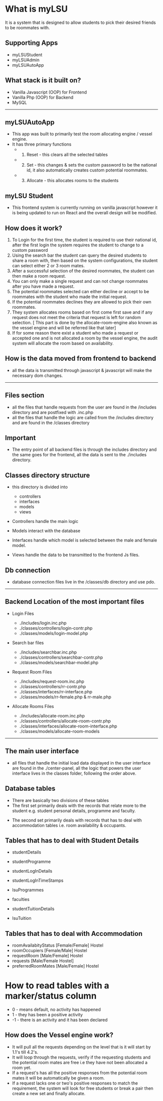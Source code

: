 # What is myLSU

It is a system that is designed to allow students to pick their desired friends to be roommates with.

## Supporting Apps

- myLSUStudent
- myLSUAdmin
- myLSUAutoApp

## What stack is it built on?

- Vanilla Javascript (OOP) for Frontend
- Vanilla Php (OOP) for Backend
- MySQL

---

## myLSUAutoApp

- This app was built to primarily test the room allocating engine / vessel engine.
- It has three primary functions
  - 1. Reset - this clears all the selected tables
  - 2. Set - this changes & sets the custom password to be the national id, it also automatically creates custom potential roommates.
  - 3. Allocate - this allocates rooms to the students

## myLSU Student

- This frontend system is currently running on vanilla javascript however it is being updated to run on React and the overall design will be modified.

## How does it work?

1. To Login for the first time, the student is required to use their national id, after the first login the system requires the student to change to a custom password
2. Using the search bar the student can query the desired students to share a room with, then based on the system configurations, the student can select either 2 or 3 room mates.
3. After a successful selection of the desired roommates, the student can then make a room request.
4. You can only make a single request and can not change roommates after you have made a request.
5. The potential roommates selected can either decline or accept to be roommates with the student who made the initial request.
6. If the potential roommates declines they are allowed to pick their own roommates.
7. They system allocates rooms based on first come first save and if any request does not meet the criteria that request is left for random selection. [ This part is done by the allocate-room-engine also known as the vessel engine and will be referred like that later]
8. If for some reason there exist a student who made a request or accepted one and is not allocated a room by the vessel engine, the audit system will allocate the room based on availability.

## How is the data moved from frontend to backend

- all the data is transmitted through javascript & javascript will make the necessary dom changes.

---

## Files section

- all the files that handle requests from the user are found in the /includes directory and are postfixed with .inc.php
- all the files that handle the logic are called from the /includes directory and are found in the /classes directory

## Important

- The entry point of all backend files is through the includes directory and the same goes for the frontend, all the data is sent to the ./includes directory.

## Classes directory structure

- this directory is divided into

  - controllers
  - interfaces
  - models
  - views

- Controllers handle the main logic
- Models interact with the database
- Interfaces handle which model is selected between the male and female model.
- Views handle the data to be transmitted to the frontend Js files.

## Db connection

- database connection files live in the /classes/db directory and use pdo.

---

## Backend Location of the most important files

- Login Files

  - ./includes/login.inc.php
  - ./classes/controllers/login-contr.php
  - ./classes/models/login-model.php

- Search bar files

  - ./includes/searchbar.inc.php
  - ./classes/controllers/searchbar-contr.php
  - ./classes/models/searchbar-model.php

- Request Room Files
  - ./includes/request-room.inc.php
  - ./classes/controllers/rr-contr.php
  - ./classes/interfaces/rr-interface.php
  - ./classes/models/rr-female.php & rr-male.php

* Allocate Rooms Files

  - ./includes/allocate-room.inc.php
  - ./classes/controllers/allocate-room-contr.php
  - ./classes/interfaces/allocate-room-interface.php
  - ./classes/models/allocate-room-models

---

## The main user interface

- all files that handle the initial load data displayed in the user interface are found in the ./center-panel, all the logic that powers the user interface lives in the classes folder, following the order above.

## Database tables

- There are basically two divisions of these tables
- The first set primarily deals with the records that relate more to the student e.g. student personal details, programme and faculty.

* The second set primarily deals with records that has to deal with accommodation tables i.e. room availability & occupants.

## Tables that has to deal with Student Details

- studentDetails
- studentProgramme

- studentLogInDetails
- studentLogInTimeStamps

- lsuProgrammes
- faculties

- studentTuitionDetails
- lsuTuition

## Tables that has to deal with Accommodation

- roomAvailabityStatus [Female/Female] Hostel
- roomOccupiers [Female/Male] Hostel
- requestRoom [Male/Female] Hostel
- requests [Male/Female Hostel]
- preferredRoomMates [Male/Female] Hostel

# How to read tables with a marker/status column

- 0 - means default, no activity has happened
- 1 - they has been a positive activity
- -1 - there is an activity and it has been declared

## How does the Vessel engine work?

- It will pull all the requests depending on the level that is it will start by 1.1's till 4.2's.
- It will loop through the requests, verify if the requesting students and the potential room mates are free i.e they have not been allocated a room yet.
- If a request's has all the positive responses from the potential room mates it will be automatically be given a room.
- If a request lacks one or two's positive responses to match the requirement, the system will look for free students or break a pair then create a new set and finally allocate.
